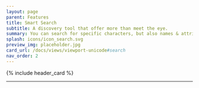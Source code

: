 ```yaml
---
layout: page
parent: Features
title: Smart Search
subtitle: A discovery tool that offer more than meet the eye.
summary: You can search for specific characters, but also names & attributes. The search can look for known character association & relationships, too!
splash: icons/icon_search.svg
preview_img: placeholder.jpg
card_url: /docs/views/viewport-unicode#search
nav_order: 2
---
```


{% include header_card %}

---